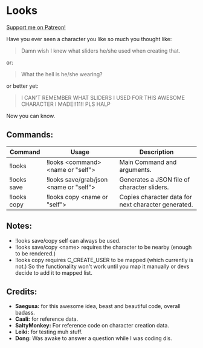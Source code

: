 # Looks

[Support me on Patreon!](https://www.patreon.com/saegusa)

Have you ever seen a character you like so much you thought like:
>Damn wish I knew what sliders he/she used when creating that.

or:
>What the hell is he/she wearing?

or better yet:
>I CAN'T REMEMBER WHAT SLIDERS I USED FOR THIS AWESOME CHARACTER I MADE!!11!! PLS HALP

Now you can know.

## Commands:

Command | Usage | Description
---|---|---
!looks | !looks \<command\> \<name or "self"\> | Main Command and arguments.
!looks save | !looks save/grab/json \<name or "self"\> | Generates a JSON file of character sliders.
!looks copy | !looks copy \<name or "self"\> | Copies character data for next character generated.

## Notes:
* !looks save/copy self can always be used.
* !looks save/copy \<name\> requires the character to be nearby (enough to be rendered.)
* !looks copy requires C_CREATE_USER to be mapped (which currently is not.) So the functionality won't work until you map it manually or devs decide to add it to mapped list.

## Credits:
* **Saegusa:** for this awesome idea, beast and beautiful code, overall badass.
* **Caali:** for reference data.
* **SaltyMonkey:** For reference code on character creation data.
* **Leiki:** for testing muh stuff.
* **Dong:** Was awake to answer a question while I was coding dis.